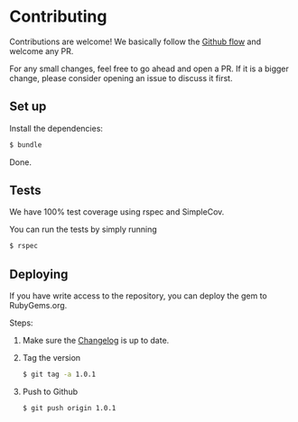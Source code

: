 # Contributing

Contributions are welcome! We basically follow the [Github
flow](https://guides.github.com/introduction/flow/) and welcome any PR.

For any small changes, feel free to go ahead and open a PR. If it is a bigger
change, please consider opening an issue to discuss it first.

## Set up

Install the dependencies:

```bash
$ bundle
```

Done.

## Tests

We have 100% test coverage using rspec and SimpleCov.

You can run the tests by simply running

```bash
$ rspec
```

## Deploying

If you have write access to the repository, you can deploy the gem to
RubyGems.org.

Steps:

1.  Make sure the [Changelog](./CHANGELOG.md) is up to date.

2.  Tag the version

    ```bash
    $ git tag -a 1.0.1
    ```

3.  Push to Github

    ```bash
    $ git push origin 1.0.1
    ```
